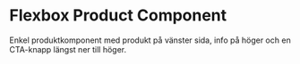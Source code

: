 # Flexbox Product Component

Enkel produktkomponent med produkt på vänster sida, info på höger och en CTA-knapp längst ner till höger.